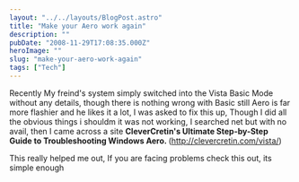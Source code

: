 ```yaml
---
layout: "../../layouts/BlogPost.astro"
title: "Make your Aero work again"
description: ""
pubDate: "2008-11-29T17:08:35.000Z"
heroImage: ""
slug: "make-your-aero-work-again"
tags: ["Tech"]
---
```


Recently My freind's system simply switched into the Vista Basic Mode without any details, though there is nothing wrong with Basic still Aero is far more flashier and he likes it a lot, I was asked to fix this up, Though I did all the obvious things i shouldm it was not working, I searched net but with no avail, then I came across a site <strong>CleverCretin's Ultimate Step-by-Step Guide to Troubleshooting Windows Aero. </strong>(<a href="http://clevercretin.com/vista/" target="_blank">http://clevercretin.com/vista/</a>)

This really helped me out, If you are facing problems check this out, its simple enough
